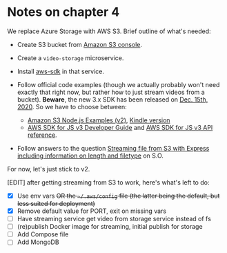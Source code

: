 # Notes on chapter 4

We replace Azure Storage with AWS S3. Brief outline of what's needed:

* Create S3 bucket from [Amazon S3 console](https://s3.console.aws.amazon.com/s3/home).
* Create a `video-storage` microservice.
* Install [aws-sdk](https://www.npmjs.com/package/aws-sdk) in that service.
* Follow official code examples (though we actually probably won't need exactly that right now, but rather how to just stream videos from a bucket). **Beware**, the new 3.x SDK has been released on [Dec. 15th, 2020](https://github.com/aws/aws-sdk-js-v3/compare/v1.0.0-rc.10...v3.0.0). So we have to choose between:

    * [Amazon S3 Node.js Examples (v2)](https://docs.aws.amazon.com/sdk-for-javascript/v2/developer-guide/s3-node-examples.html), [Kindle version](https://www.amazon.com/dp/B07WRGJ3JH)
    * [AWS SDK for JS v3 Developer Guide](https://docs.aws.amazon.com/sdk-for-javascript/v3/developer-guide/welcome.html#welcome_node) and [AWS SDK for JS v3 API reference](https://docs.aws.amazon.com/AWSJavaScriptSDK/v3/latest/index.html).
* Follow answers to the question [Streaming file from S3 with Express including information on length and filetype](https://stackoverflow.com/questions/35782434/streaming-file-from-s3-with-express-including-information-on-length-and-filetype) on S.O.

For now, let's just stick to v2.

[EDIT] after getting streaming from S3 to work, here's what's left to do:

* [x] Use env vars ~~OR the `~/.aws/config` file (the latter being the default, but less suited for deployment)~~
* [x] Remove default value for PORT, exit on missing vars
* [ ] Have streaming service get video from storage service instead of fs
* [ ] (re)publish Docker image for streaming, initial publish for storage
* [ ] Add Compose file
* [ ] Add MongoDB